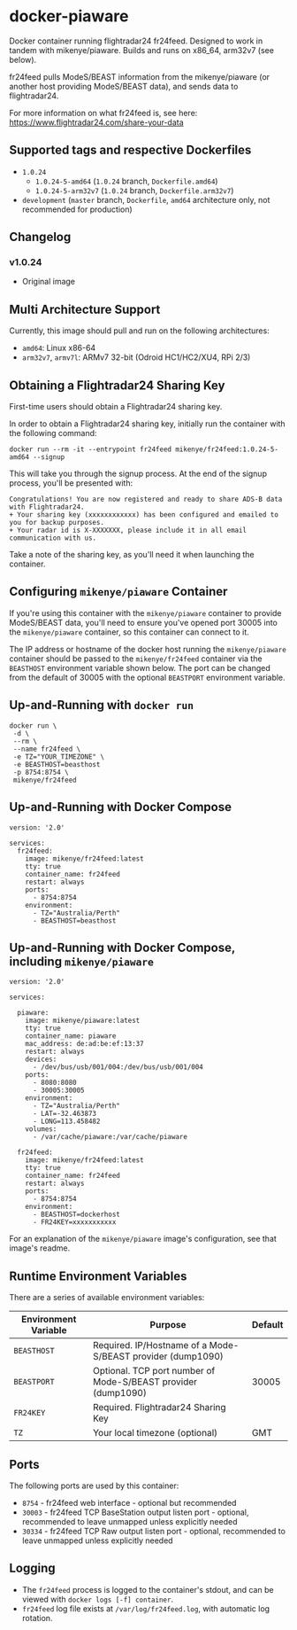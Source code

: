 # docker-piaware
Docker container running flightradar24 fr24feed. Designed to work in tandem with mikenye/piaware. Builds and runs on x86_64, arm32v7 (see below).

fr24feed pulls ModeS/BEAST information from the mikenye/piaware (or another host providing ModeS/BEAST data), and sends data to flightradar24.

For more information on what fr24feed is, see here: https://www.flightradar24.com/share-your-data

## Supported tags and respective Dockerfiles
* `1.0.24`
  * `1.0.24-5-amd64` (`1.0.24` branch, `Dockerfile.amd64`)
  * `1.0.24-5-arm32v7` (`1.0.24` branch, `Dockerfile.arm32v7`)
* `development` (`master` branch, `Dockerfile`, `amd64` architecture only, not recommended for production)

## Changelog

### v1.0.24
 * Original image

## Multi Architecture Support
Currently, this image should pull and run on the following architectures:
 * ```amd64```: Linux x86-64
 * ```arm32v7```, ```armv7l```: ARMv7 32-bit (Odroid HC1/HC2/XU4, RPi 2/3)

## Obtaining a Flightradar24 Sharing Key

First-time users should obtain a Flightradar24 sharing key.

In order to obtain a Flightradar24 sharing key, initially run the container with the following command:

`docker run --rm -it --entrypoint fr24feed mikenye/fr24feed:1.0.24-5-amd64 --signup`

This will take you through the signup process. At the end of the signup process, you'll be presented with:
```
Congratulations! You are now registered and ready to share ADS-B data with Flightradar24.
+ Your sharing key (xxxxxxxxxxxx) has been configured and emailed to you for backup purposes.
+ Your radar id is X-XXXXXXX, please include it in all email communication with us.
```

Take a note of the sharing key, as you'll need it when launching the container.

## Configuring `mikenye/piaware` Container
If you're using this container with the `mikenye/piaware` container to provide ModeS/BEAST data, you'll need to ensure you've opened port 30005 into the `mikenye/piaware` container, so this container can connect to it.

The IP address or hostname of the docker host running the `mikenye/piaware` container should be passed to the `mikenye/fr24feed` container via the `BEASTHOST` environment variable shown below. The port can be changed from the default of 30005 with the optional `BEASTPORT` environment variable.

## Up-and-Running with `docker run`

```
docker run \
 -d \
 --rm \
 --name fr24feed \
 -e TZ="YOUR_TIMEZONE" \
 -e BEASTHOST=beasthost
 -p 8754:8754 \
 mikenye/fr24feed
```

## Up-and-Running with Docker Compose

```
version: '2.0'

services:
  fr24feed:
    image: mikenye/fr24feed:latest
    tty: true
    container_name: fr24feed
    restart: always
    ports:
      - 8754:8754
    environment:
      - TZ="Australia/Perth"
      - BEASTHOST=beasthost
```

## Up-and-Running with Docker Compose, including `mikenye/piaware`

```
version: '2.0'

services:

  piaware:
    image: mikenye/piaware:latest
    tty: true
    container_name: piaware
    mac_address: de:ad:be:ef:13:37
    restart: always
    devices:
      - /dev/bus/usb/001/004:/dev/bus/usb/001/004
    ports:
      - 8080:8080
      - 30005:30005
    environment:
      - TZ="Australia/Perth"
      - LAT=-32.463873
      - LONG=113.458482
    volumes:
      - /var/cache/piaware:/var/cache/piaware

  fr24feed:
    image: mikenye/fr24feed:latest
    tty: true
    container_name: fr24feed
    restart: always
    ports:
      - 8754:8754
    environment:
      - BEASTHOST=dockerhost
      - FR24KEY=xxxxxxxxxxx
```

For an explanation of the `mikenye/piaware` image's configuration, see that image's readme.


## Runtime Environment Variables

There are a series of available environment variables:

| Environment Variable | Purpose                         | Default |
| -------------------- | ------------------------------- | ------- |
| `BEASTHOST`          | Required. IP/Hostname of a Mode-S/BEAST provider (dump1090) | |
| `BEASTPORT`          | Optional. TCP port number of Mode-S/BEAST provider (dump1090) | 30005 |
| `FR24KEY`            | Required. Flightradar24 Sharing Key | |
| `TZ`                 | Your local timezone (optional)  | GMT     |


## Ports

The following ports are used by this container:

* `8754` - fr24feed web interface - optional but recommended 
* `30003` - fr24feed TCP BaseStation output listen port - optional, recommended to leave unmapped unless explicitly needed
* `30334` - fr24feed TCP Raw output listen port - optional, recommended to leave unmapped unless explicitly needed

## Logging
* The `fr24feed` process is logged to the container's stdout, and can be viewed with `docker logs [-f] container`.
* `fr24feed` log file exists at `/var/log/fr24feed.log`, with automatic log rotation.

